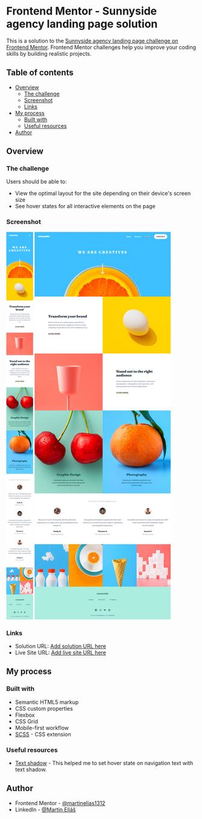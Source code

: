 # Frontend Mentor - Sunnyside agency landing page solution

This is a solution to the [Sunnyside agency landing page challenge on Frontend Mentor](https://www.frontendmentor.io/challenges/sunnyside-agency-landing-page-7yVs3B6ef). Frontend Mentor challenges help you improve your coding skills by building realistic projects.

## Table of contents

- [Overview](#overview)
  - [The challenge](#the-challenge)
  - [Screenshot](#screenshot)
  - [Links](#links)
- [My process](#my-process)
  - [Built with](#built-with)
  - [Useful resources](#useful-resources)
- [Author](#author)

## Overview

### The challenge

Users should be able to:

- View the optimal layout for the site depending on their device's screen size
- See hover states for all interactive elements on the page

### Screenshot

![screenshots/375px.png](screenshots/375px.png)
![screenshots/1440px.png](screenshots/1440px.png)

### Links

- Solution URL: [Add solution URL here](https://your-solution-url.com)
- Live Site URL: [Add live site URL here](https://your-live-site-url.com)

## My process

### Built with

- Semantic HTML5 markup
- CSS custom properties
- Flexbox
- CSS Grid
- Mobile-first workflow
- [SCSS](https://sass-lang.com/) - CSS extension

### Useful resources

- [Text shadow](https://developer.mozilla.org/en-US/docs/Web/CSS/text-shadow) - This helped me to set hover state on navigation text with text shadow.

## Author

- Frontend Mentor - [@martinelias1312](https://www.frontendmentor.io/profile/martinelias1312)
- LinkedIn - [@Martin Eliáš](https://www.linkedin.com/in/martin-eli%C3%A1%C5%A1-455550209/)
